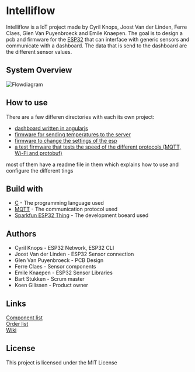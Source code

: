 # Intelliflow
Intelliflow is a IoT project made by Cyril Knops, Joost Van der Linden, Ferre Claes, Glen Van Puyenbroeck and Emile Knaepen. The goal is to design a pcb and firmware for the [ESP32](https://www.espressif.com/en/products/socs/esp32/overview) that can interface with generic sensors and communicate with a dashboard. The data that is send to the dashboard are the different sensor values.
## System Overview
![Flowdiagram](https://raw.githubusercontent.com/cyrilknops/intelliflow/master/2019-2020/Schema.jpg)
## How to use
There are a few differen directories with each its own project:
* [dashboard written in angularjs](https://github.com/cyrilknops/intelliflow/tree/master/test-dashboard)
* [firmware for sending temperatures to the server](https://github.com/cyrilknops/intelliflow/tree/master/MQTT%2BProtobuf/Intelliflow)
* [firmware to change the settings of the esp](https://github.com/cyrilknops/intelliflow/tree/master/Console)
* [a test firmware that tests the speed of the different protocols (MQTT, Wi-Fi and protobuf)](https://github.com/cyrilknops/intelliflow/tree/master/IntelliflowAN)

most of them have a readme file in them which explains how to use and configure the different tings
## Build with
* [C](https://en.wikipedia.org/wiki/C_(programming_language)) - The programming language used
* [MQTT](http://mqtt.org/) - The communication protocol used
* [Sparkfun ESP32 Thing](https://www.sparkfun.com/products/13907) - The development boeard used
## Authors
* Cyril Knops - ESP32 Network, ESP32 CLI
* Joost Van der Linden - ESP32 Sensor connection
* Glen Van Puyenbroeck - PCB Design
* Ferre Claes - Sensor components
* Emile Knaepen - ESP32 Sensor Libraries
* Bart Stukken - Scrum master
* Koen Gilissen - Product owner
## Links
[Component list](https://hogeschoolpxl-my.sharepoint.com/:x:/r/personal/11800025_student_pxl_be/_layouts/15/Doc.aspx?sourcedoc=%7BC7E13A86-8976-4C7D-A8FE-9732136F6248%7D&file=LijstMateriaal.xlsx&action=default&mobileredirect=true)
<br/>
[Order list](https://hogeschoolpxl-my.sharepoint.com/:x:/g/personal/11700872_student_pxl_be/ETT0oJHQHUZLjarLOVaMEmgBshADOvq9l2GqsdMUGDBhIA?e=1lYEyg&fbclid=IwAR0Ce_BGgnYAlZrR5jklCe_-UX3r2xWzEkQLXVX5BijqdttAIuE3eF-kvQA)
<br/>
[Wiki](https://github.com/cyrilknops/intelliflow/wiki)

## License
This project is licensed under the MIT License
